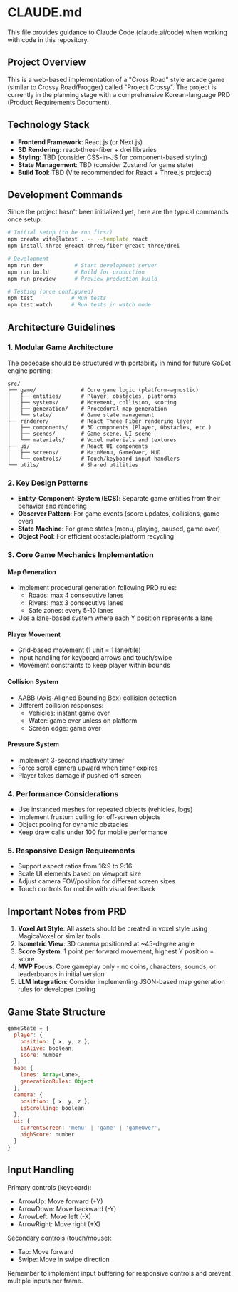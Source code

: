 # CLAUDE.md

This file provides guidance to Claude Code (claude.ai/code) when working with code in this repository.

## Project Overview

This is a web-based implementation of a "Cross Road" style arcade game (similar to Crossy Road/Frogger) called "Project Crossy". The project is currently in the planning stage with a comprehensive Korean-language PRD (Product Requirements Document).

## Technology Stack

- **Frontend Framework**: React.js (or Next.js)
- **3D Rendering**: react-three-fiber + drei libraries
- **Styling**: TBD (consider CSS-in-JS for component-based styling)
- **State Management**: TBD (consider Zustand for game state)
- **Build Tool**: TBD (Vite recommended for React + Three.js projects)

## Development Commands

Since the project hasn't been initialized yet, here are the typical commands once setup:

```bash
# Initial setup (to be run first)
npm create vite@latest . -- --template react
npm install three @react-three/fiber @react-three/drei

# Development
npm run dev          # Start development server
npm run build        # Build for production
npm run preview      # Preview production build

# Testing (once configured)
npm test            # Run tests
npm test:watch      # Run tests in watch mode
```

## Architecture Guidelines

### 1. **Modular Game Architecture**
The codebase should be structured with portability in mind for future GoDot engine porting:

```
src/
├── game/              # Core game logic (platform-agnostic)
│   ├── entities/      # Player, obstacles, platforms
│   ├── systems/       # Movement, collision, scoring
│   ├── generation/    # Procedural map generation
│   └── state/         # Game state management
├── renderer/          # React Three Fiber rendering layer
│   ├── components/    # 3D components (Player, Obstacles, etc.)
│   ├── scenes/        # Game scene, UI scene
│   └── materials/     # Voxel materials and textures
├── ui/                # React UI components
│   ├── screens/       # MainMenu, GameOver, HUD
│   └── controls/      # Touch/keyboard input handlers
└── utils/             # Shared utilities
```

### 2. **Key Design Patterns**

- **Entity-Component-System (ECS)**: Separate game entities from their behavior and rendering
- **Observer Pattern**: For game events (score updates, collisions, game over)
- **State Machine**: For game states (menu, playing, paused, game over)
- **Object Pool**: For efficient obstacle/platform recycling

### 3. **Core Game Mechanics Implementation**

#### Map Generation
- Implement procedural generation following PRD rules:
  - Roads: max 4 consecutive lanes
  - Rivers: max 3 consecutive lanes
  - Safe zones: every 5-10 lanes
- Use a lane-based system where each Y position represents a lane

#### Player Movement
- Grid-based movement (1 unit = 1 lane/tile)
- Input handling for keyboard arrows and touch/swipe
- Movement constraints to keep player within bounds

#### Collision System
- AABB (Axis-Aligned Bounding Box) collision detection
- Different collision responses:
  - Vehicles: instant game over
  - Water: game over unless on platform
  - Screen edge: game over

#### Pressure System
- Implement 3-second inactivity timer
- Force scroll camera upward when timer expires
- Player takes damage if pushed off-screen

### 4. **Performance Considerations**

- Use instanced meshes for repeated objects (vehicles, logs)
- Implement frustum culling for off-screen objects
- Object pooling for dynamic obstacles
- Keep draw calls under 100 for mobile performance

### 5. **Responsive Design Requirements**

- Support aspect ratios from 16:9 to 9:16
- Scale UI elements based on viewport size
- Adjust camera FOV/position for different screen sizes
- Touch controls for mobile with visual feedback

## Important Notes from PRD

1. **Voxel Art Style**: All assets should be created in voxel style using MagicaVoxel or similar tools
2. **Isometric View**: 3D camera positioned at ~45-degree angle
3. **Score System**: 1 point per forward movement, highest Y position = score
4. **MVP Focus**: Core gameplay only - no coins, characters, sounds, or leaderboards in initial version
5. **LLM Integration**: Consider implementing JSON-based map generation rules for developer tooling

## Game State Structure

```javascript
gameState = {
  player: {
    position: { x, y, z },
    isAlive: boolean,
    score: number
  },
  map: {
    lanes: Array<Lane>,
    generationRules: Object
  },
  camera: {
    position: { x, y, z },
    isScrolling: boolean
  },
  ui: {
    currentScreen: 'menu' | 'game' | 'gameOver',
    highScore: number
  }
}
```

## Input Handling

Primary controls (keyboard):
- ArrowUp: Move forward (+Y)
- ArrowDown: Move backward (-Y)
- ArrowLeft: Move left (-X)
- ArrowRight: Move right (+X)

Secondary controls (touch/mouse):
- Tap: Move forward
- Swipe: Move in swipe direction

Remember to implement input buffering for responsive controls and prevent multiple inputs per frame.